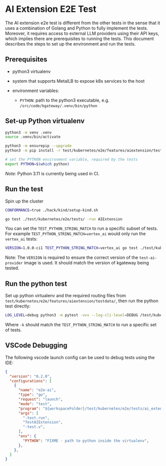 # AI Extension E2E Test

The AI extension e2e test is different from the other tests in the sense that it uses a combination of Golang and Python to fully implement the tests. Moreover, it requires access to external LLM providers using their API keys, which implies there are prerequisites to running the tests. This document describes the steps to set up the environment and run the tests.

## Prerequisites

- python3 virtualenv

- system that supports MetalLB to expose k8s services to the host

- environment variables:
    - `PYTHON`: path to the python3 executable, e.g. `/src/code/kgateway/.venv/bin/python`

## Set-up Python virtualenv

```bash
python3 -m venv .venv
source .venv/bin/activate

python3 -m ensurepip --upgrade
python3 -m pip install -r test/kubernetes/e2e/features/aiextension/tests/requirements.txt

# set the PYTHON environment variable, required by the tests
export PYTHON=$(which python)
```

*Note*: Python 3.11 is currently being used in CI.

## Run the test

Spin up the cluster
```bash
CONFORMANCE=true ./hack/kind/setup-kind.sh
```

```bash
go test ./test/kubernetes/e2e/tests/ -run AIExtension
```

You can set the `TEST_PYTHON_STRING_MATCH` to run a specific subset of tests. For example `TEST_PYTHON_STRING_MATCH=vertex_ai` would only run the `vertex_ai` tests:

```bash
VERSION=1.0.0-ci1 TEST_PYTHON_STRING_MATCH=vertex_ai go test ./test/kubernetes/e2e/tests/ -run AIExtension
```

Note: The `VERSION` is required to ensure the correct version of the `test-ai-provider` image is used. It should match the 
version of kgateway being tested.

## Run the python test

Set up python virtualenv and the required routing files from `test/kubernetes/e2e/features/aiextension/testdata/`, then run the python test directly:

```bash
LOG_LEVEL=debug python3 -m pytest -vvv --log-cli-level=DEBUG /test/kubernetes/e2e/features/aiextension/tests/routing.py -k=vertex_ai
```

Where `-k` should match the `TEST_PYTHON_STRING_MATCH` to run a specific set of tests.

## VSCode Debugging

The following vscode launch config can be used to debug tests using the IDE:
```json
{
  "version": "0.2.0",
  "configurations": [
    {
      "name": "e2e-ai",
      "type": "go",
      "request": "launch",
      "mode": "test",
      "program": "${workspaceFolder}/test/kubernetes/e2e/tests/ai_extension_test.go",
      "args": [
        "-test.run",
        "TestAIExtension",
        "-test.v",
      ],
      "env": {
        "PYTHON": "FIXME - path to python inside the virtualenv",
      },
    },
  ]
}
```